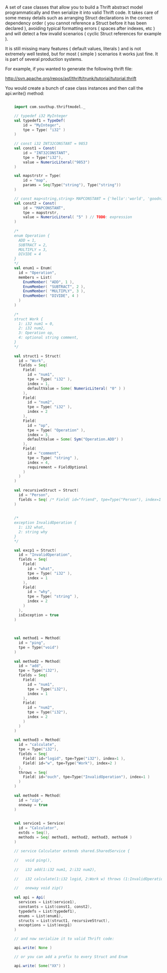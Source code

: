 A set of case classes that allow you to build a Thrift abstract model programmatically and then serialize it into valid Thrift code. It takes care of some messy details such as arranging Struct declarations in the correct dependency order ( you cannot reference a Struct before it has been declared ), avoiding typical formatting errors ( spaces after indexes, etc ) and will detect a few invalid scenarios ( cyclic Struct references for example ).

It is still missing many features ( default values, literals ) and is not extremely well tested, but for most ( simple ) scenarios it works just fine. It is part of several production systems.

For example, if you wanted to generate the following thrift file:

http://svn.apache.org/repos/asf/thrift/trunk/tutorial/tutorial.thrift

You would create a bunch of case class instances and then call the api.write() method:

```scala

    import com.southup.thriftmodel._

    // typedef i32 MyInteger
    val typedef1 = TypeDef(
        id = "MyInteger",
        tpe = Type( "i32" )
    )  
    
    // const i32 INT32CONSTANT = 9853
    val const1 = Const(
        id = "INT32CONSTANT",
        tpe = Type("i32"),
        value = NumericLiteral("9853")
    )

    val mapstrstr = Type(
        id = "map",
        params = Seq(Type("string"), Type("string"))
    )

    // const map<string,string> MAPCONSTANT = {'hello':'world', 'goodnight':'moon'}
    val const2 = Const(
        id = "MAPCONSTANT",
        tpe = mapstrstr,
        value = NumericLiteral( "5" ) // TODO: expression
    )
    
    /*
    enum Operation {
      ADD = 1,
      SUBTRACT = 2,
      MULTIPLY = 3,
      DIVIDE = 4
    }
    */
    val enum1 = Enum(
      id = "Operation",
      members = List(
        EnumMember( "ADD", 1 ),
        EnumMember( "SUBTRACT", 2 ),
        EnumMember( "MULTIPLY", 3 ),
        EnumMember( "DIVIDE", 4 )         
      )
    )
    
    /*
    struct Work {
      1: i32 num1 = 0,
      2: i32 num2,
      3: Operation op,
      4: optional string comment,
    }
    */
    
    val struct1 = Struct(
      id = "Work",
      fields = Seq(
        Field(
          id = "num1",
          tpe = Type( "i32" ),
          index = 1,
          defaultValue = Some( NumericLiteral( "0" ) )
        ),
        Field(
          id = "num2",
          tpe = Type( "i32" ),
          index = 2
        ),
        Field(
          id = "op",
          tpe = Type( "Operation" ),
          index = 3,
          defaultValue = Some( Sym("Operation.ADD") )
        ),
        Field(
          id = "comment",
          tpe = Type( "string" ),
          index = 4,
          requirement = FieldOptional
        )
      )
    )
    
    val recursiveStruct = Struct(
      id = "Person",
      fields = Seq( /* Field( id="friend", tpe=Type("Person"), index=1 )*/ ) // <-- if you enable this the generated thrift will not be valid and will break when serializing
    )
    
    
    /*
    exception InvalidOperation {
      1: i32 what,
      2: string why
    }
    */

    val excp1 = Struct(
      id = "InvalidOperation",
      fields = Seq(
        Field(
          id = "what",
          tpe = Type( "i32" ),
          index = 1
        ),
        Field(
          id = "why",
          tpe = Type( "string" ),
          index = 2
        )
      ),
      isException = true
    )
    
    
    
    val method1 = Method(
      id = "ping",
      tpe = Type("void")
    )
    
    val method2 = Method(
      id = "add",
      tpe = Type("i32"),
      fields = Seq(
        Field(
          id = "num1",
          tpe = Type("i32"),
          index = 1
        ), 
        Field(
          id = "num2",
          tpe = Type("i32"),
          index = 2
        )
      )
    )
    
    val method3 = Method(
      id = "calculate",
      tpe = Type("i32"),
      fields = Seq(
        Field( id="logid", tpe=Type("i32"), index=1 ),
        Field( id="w", tpe=Type("Work"), index=2 )
      ),
      throws = Seq(
        Field( id="ouch", tpe=Type("InvalidOperation"), index=1 )    
      )
    )
    
    val method4 = Method(
      id = "zip",
      oneway = true 
    )
    
    
    val service1 = Service(
      id = "Calculator",
      extds = Seq(),
      methods = Seq( method1, method2, method3, method4 )
    )
    
    // service Calculator extends shared.SharedService {
    
    //   void ping(),
    
    //   i32 add(1:i32 num1, 2:i32 num2),
    
    //   i32 calculate(1:i32 logid, 2:Work w) throws (1:InvalidOperation ouch),
    
    //   oneway void zip()
        
    val api = Api(
      services = List(service1),
      constants = List(const1, const2),
      typedefs = List(typedef1),
      enums = List(enum1),
      structs = List(struct1, recursiveStruct),
      exceptions = List(excp1)
    )

    // and now serialize it to valid Thrift code:

    api.write( None )

    // or you can add a prefix to every Struct and Enum

    api.write( Some("XX") )
```
